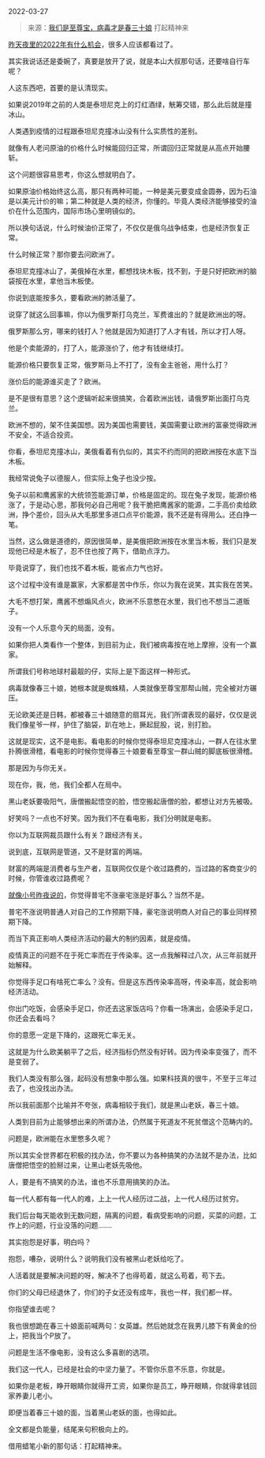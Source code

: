2022-03-27

> 来源：[我们是至尊宝，病毒才是春三十娘](http://mp.weixin.qq.com/s?__biz=MzU0MjYwNDU2Mw==&mid=2247504701&idx=1&sn=0ac4660981fd7e714b582c4e481f9eae&chksm=fb1abf41cc6d36575ef75a7ac0ed35b6b9951de2ccc7c7d90551744d3b863baf7127417a7556&scene=27#wechat_redirect)
> 打起精神来

[昨天夜里的2022年有什么机会](http://mp.weixin.qq.com/s?__biz=MzU3NDc5Nzc0NQ==&mid=2247514883&idx=1&sn=e3ac3d7ab72b558f929b1aa0642d8c25&chksm=fd2e19ddca5990cb20f2e62dd48a3f38953f07b52c980223c0af6ad76c065987e5fad8aac1fb&scene=21#wechat_redirect)，很多人应该都看过了。  

  

其实我说话还是委婉了，真要是放开了说，就是本山大叔那句话，还要啥自行车呢？

  

人这东西吧，首要的是认清现实。

  

如果说2019年之前的人类是泰坦尼克上的灯红酒绿，觥筹交错，那么此后就是撞冰山。  

  

人类遇到疫情的过程跟泰坦尼克撞冰山没有什么实质性的差别。  

  

就像有人老问原油的价格什么时候能回归正常，所谓回归正常就是从高点开始腰斩。  

  

这个问题很容易思考，你这么想就明白了。  

  

如果原油价格始终这么高，那只有两种可能，一种是美元要变成金圆券，因为石油是以美元计价的嘛；第二种就是人类的经济，你懂的。毕竟人类经济能够接受的油价在什么范围内，国际市场心里明镜似的。

  

所以换句话说，什么时候油价正常了，不仅仅是俄乌战争结束，也是经济恢复正常。

  

什么时候正常？那你要去问欧洲了。  

  

泰坦尼克撞冰山了，美俄掉在水里，都想找块木板，找不到，于是只好把欧洲的脑袋按在水里，拿他当木板使。

  

你说到底能按多久，要看欧洲的肺活量了。  

  

说穿了就这么回事嘛，你以为俄罗斯打乌克兰，军费谁出的？就是欧洲出的呀。  

  

俄罗斯那么穷，哪来的钱打人？他就是因为知道打了人才有钱，所以才打人呀。  

  

他是个卖能源的，打了人，能源涨价了，他才有钱继续打。  

  

能源价格只要恢复正常，俄罗斯马上不打了，没有金主爸爸，用什么打？  

  

涨价后的能源谁买走了？欧洲。  

  

是不是很有意思？这个逻辑听起来很搞笑，合着欧洲出钱，请俄罗斯出面打乌克兰。  

  

欧洲不想的，架不住美国想。因为美国也需要钱，美国需要让欧洲的富豪觉得欧洲不安全，不适合投资。  

  

你看，泰坦尼克撞冰山，美俄看着有仇似的，其实不约而同的把欧洲按在水底下当木板。  

  

我经常说兔子以德服人，但实际上兔子也没少按。  

  

兔子以前和鹰酱家的大统领签能源订单，价格是固定的。现在兔子发现，能源价格涨了，于是动心思，那我何必自己用呢？我干脆把鹰酱家的能源，二手高价卖给欧洲，挣个差价，回头从大毛那里多进口点平价能源，我不还是有得用么。还白挣一笔。  

  

当然，这么做是道德的，原因很简单，是美俄把欧洲按在水里当木板，我们只是发现他已经是木板了，忍不住也按了两下，借助点浮力。  

  

毕竟说穿了，我们也找不着木板，能省点力气也好。  

  

这个过程中没有谁是赢家，大家都是苦中作乐，你以为我在说笑，其实我在苦笑。  

  

大毛不想打架，鹰酱不想煽风点火，欧洲不乐意憋在水里，我们也不想当二道贩子。  

  

没有一个人乐意今天的局面，没有。  

  

如果你把人类看作一个整体，到目前为止，我们被病毒按在地上摩擦，没有一个赢家。  

  

所谓我们号称地球村最靓的仔，实际上是下面这样一种形式。  

  

病毒就像春三十娘，她根本就是蜘蛛精，人类就像至尊宝那帮山贼，完全被对方碾压。

  

无论欧美还是日韩，都被春三十娘随意的扇耳光，我们所谓表现的最好，仅仅是说我们像星爷一样，护住了脑袋，趴在地上，撅起屁股，说，别打脸。

  

  

这就是现实，这不是电影。看电影的时候你觉得泰坦尼克撞冰山，一群人在往水里扑腾很滑稽，看电影的时候你觉得春三十娘要看至尊宝一群山贼的脚底板很滑稽。  

  

那是因为与你无关。

  

现在你，我，他，我们全都人在局中。  

  

黑山老妖要吸阳气，唐僧搬起悟空的脸，悟空搬起唐僧的脸，都想让对方先被吸。  

  

  

好笑吗？一点也不好笑。因为我们不在看电影，我们分明就是电影。

  

你以为互联网裁员跟什么有关？跟经济有关。  

  

说到底，互联网是管道，又不是财富的两端。

  

财富的两端是消费者与生产者，互联网仅仅是个收过路费的，当过路的客商变少的时候，你管谁收过路费呢？

  

[就像小号昨夜说的](http://mp.weixin.qq.com/s?__biz=MzU3NDc5Nzc0NQ==&mid=2247514883&idx=1&sn=e3ac3d7ab72b558f929b1aa0642d8c25&chksm=fd2e19ddca5990cb20f2e62dd48a3f38953f07b52c980223c0af6ad76c065987e5fad8aac1fb&scene=21#wechat_redirect)，你觉得普宅不涨豪宅涨是好事么？当然不是。

  

普宅不涨说明普通人对自己的工作预期下降，豪宅涨说明商人对自己的事业同样预期下降。

  

而当下真正影响人类经济活动的最大的制约因素，就是疫情。  

  

疫情真正的问题不在于死亡率而在于传染率。这一点我解释过八次，从三年前就开始解释。  

  

你觉得手足口有啥死亡率么？没有。但是这东西传染率高呀，传染率高，就会影响经济活动。  

  

你出门吃饭，会感染手足口，你还去这家饭店吗？你看一场演出，会感染手足口，你还会去看吗？

  

你的意愿一定是下降的，这跟死亡率无关。  

  

这就是为什么欧美躺平了之后，经济指标仍然没有好转。因为传染率变强了，而不是变弱了。

  

我们人类没有那么强，起码没有想象中那么强。如果科技真的很牛，不至于三年过去了，也没找出办法。  

  

所以我前面那个比喻并不夸张，病毒相较于我们，就是黑山老妖，春三十娘。  

  

人类到目前为止能够想出来的所谓办法，仍然属于死道友不死贫僧这个范畴内的。  

  

问题是，欧洲能在水里憋多久呢？

  

所以其实全世界都在积极的找办法，你不要以为各种搞笑的办法就不是办法，比如唐僧把悟空的脸掰过来，让黑山老妖先吸他。  

  

人，要是有不搞笑的办法，谁也不乐意用搞笑的办法。  

  

每一代人都有每一代人的难，上上一代人经历过二战，上一代人经历过贫穷。

  

我们后台每天能收到无数问题，隔离的问题，看病受影响的问题，买菜的问题，工作上的问题，行业没落的问题.......  

  

其实抱怨是好事，明白吗？

  

抱怨，嘈杂，说明什么？说明我们没有被黑山老妖给吃了。

  

人活着就是要解决问题的呀，解决不了也得苟着，就这么苟着，苟下去。  

  

你们的父母已经退休了，你们的子女还没有成年，我也一样，我们都一样。  

  

你指望谁去呢？  

  

我也很想跪在春三十娘面前喊两句：女英雄。然后她就念在我男儿膝下有黄金的份上，把我当个P放了。  

  

问题是生活不像电影，没有这么多喜剧的选项。  

  

我们这一代人，已经是社会的中坚力量了。不管你乐意不乐意，你就是。

  

如果你是老板，睁开眼睛你就得开工资，如果你是员工，睁开眼睛，你就得拿钱回家养妻儿老小。  

  

即便当着春三十娘的面，当着黑山老妖的面，也得如此。  

  

全文都是负能量，结尾来句积极向上的。

  

借用蜡笔小新的那句话：打起精神来。

  

